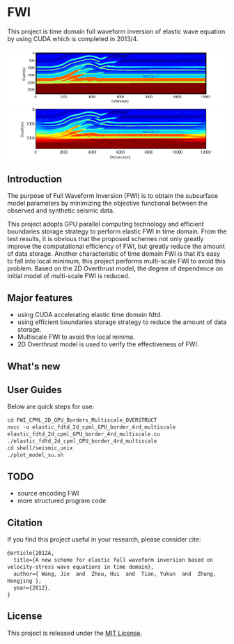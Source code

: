 # FWI
This project is time domain full waveform inversion of elastic wave equation by using CUDA which is completed in 2013/4.

<img src="FWI_CPML_2D_GPU_Borders_Multiscale_OVERSTRUCT/shell/acc_lambda.jpeg">
<img src="FWI_CPML_2D_GPU_Borders_Multiscale_OVERSTRUCT/shell/6freq_lambda_Encoding.jpeg">



## Introduction

The purpose of Full Waveform Inversion (FWI) is to obtain the subsurface model parameters by minimizing the objective functional between the observed and synthetic seismic data.

This project adopts GPU parallel computing technology and efficient boundaries storage strategy to perform elastic FWI in time domain.  From the test results, it is obvious that the proposed schemes not only greatly improve the computational efficiency of FWI, but greatly reduce the amount of data storage. Another characteristic of time domain FWI is that it’s easy to fall into local minimum, this project performs multi-scale FWI to avoid this problem. Based on the 2D Overthrust model, the degree of dependence on initial model of multi-scale FWI is reduced. 

## Major features
- using CUDA accelerating elastic time domain fdtd.
- using efficient boundaries storage strategy to reduce the amount of data storage.
- Multiscale FWI to avoid the local minima.
- 2D Overthrust model  is used to verify the effectiveness of FWI.

## What's new

## User Guides
Below are quick steps for use:
```
cd FWI_CPML_2D_GPU_Borders_Multiscale_OVERSTRUCT
nvcc -o elastic_fdtd_2d_cpml_GPU_border_4rd_multiscale elastic_fdtd_2d_cpml_GPU_border_4rd_multiscale.cu
./elastic_fdtd_2d_cpml_GPU_border_4rd_multiscale
cd shell/seismic_unix
./plot_model_su.sh

```


## TODO
- source encoding FWI
- more structured program code

## Citation
If you find this project useful in your research, please consider cite:
```
@article{2012A,
  title={A new scheme for elastic full waveform inversion based on velocity-stress wave equations in time domain},
  author={ Wang, Jie  and  Zhou, Hui  and  Tian, Yukun  and  Zhang, Hongjing },
  year={2012},
}
```


## License
This project is released under the [MIT License](LICENSE).

